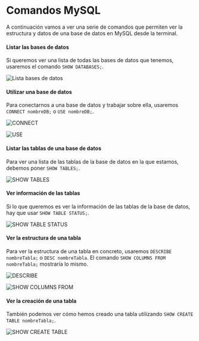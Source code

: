 # Comandos MySQL 

A continuación vamos a ver una serie de comandos que permiten ver la estructura y datos de una base de datos en MySQL desde la terminal. 

#### Listar las bases de datos

Si queremos ver una lista de todas las bases de datos que tenemos, usaremos el comando `SHOW DATABASES;`. 

![Lista bases de datos]()

#### Utilizar una base de datos

Para conectarnos a una base de datos y trabajar sobre ella, usaremos `CONNECT nombreDB;` o `USE nombreDB;`. 

![CONNECT]()

![USE]()

#### Listar las tablas de una base de datos

Para ver una lista de las tablas de la base de datos en la que estamos, debemos poner `SHOW TABLES;`. 

![SHOW TABLES]()

#### Ver información de las tablas

Si lo que queremos es ver la información de las tablas de la base de datos, hay que usar `SHOW TABLE STATUS;`. 

![SHOW TABLE STATUS]()

#### Ver la estructura de una tabla

Para ver la estructura de una tabla en concreto, usaremos `DESCRIBE nombreTabla;` o `DESC nombreTabla`. El comando `SHOW COLUMNS FROM nombreTabla;` mostraría lo mismo. 

![DESCRIBE]()

![SHOW COLUMNS FROM]()

#### Ver la creación de una tabla 

También podemos ver cómo hemos creado una tabla utilizando `SHOW CREATE TABLE nombreTabla;`. 

![SHOW CREATE TABLE]()

